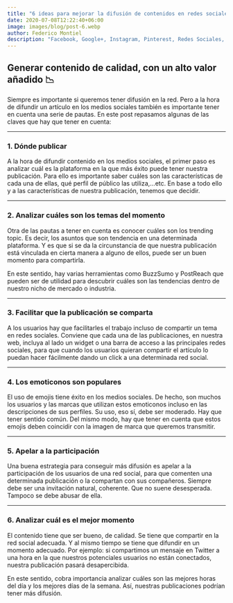 ```yaml
---
title: "6 ideas para mejorar la difusión de contenidos en redes sociales"
date: 2020-07-08T12:22:40+06:00
image: images/blog/post-6.webp
author: Federico Montiel
description: "Facebook, Google+, Instagram, Pinterest, Redes Sociales, Twitter"
---
```


## Generar contenido de calidad, con un alto valor añadido 📉

Siempre es importante si queremos tener difusión en la red. Pero a la hora de difundir un artículo en los medios sociales también es importante tener en cuenta una serie de pautas. En este post repasamos algunas de las claves que hay que tener en cuenta:
* * * * *

### 1. Dónde publicar

A la hora de difundir contenido en los medios sociales, el primer paso es analizar cuál es la plataforma en la que más éxito puede tener nuestra publicación. Para ello es importante saber cuáles son las características de cada una de ellas, qué perfil de público las utiliza,…etc. En base a todo ello y a las características de nuestra publicación, tenemos que decidir.
* * * * *

### 2. Analizar cuáles son los temas del momento 

Otra de las pautas a tener en cuenta es conocer cuáles son los trending topic. Es decir, los asuntos que son tendencia en una determinada plataforma. Y es que si se da la circunstancia de que nuestra publicación está vinculada en cierta manera a alguno de ellos, puede ser un buen momento para compartirla.


En este sentido, hay varias herramientas como BuzzSumo y PostReach que pueden ser de utilidad para descubrir cuáles son las tendencias dentro de nuestro nicho de mercado o industria.
* * * * *

### 3. Facilitar que la publicación se comparta 

A los usuarios hay que facilitarles el trabajo incluso de compartir un tema en redes sociales. Conviene que cada una de las publicaciones, en nuestra web, incluya al lado un widget o una barra de acceso a las principales redes sociales, para que cuando los usuarios quieran compartir el artículo lo puedan hacer fácilmente dando un click a una determinada red social.
* * * * *

### 4. Los emoticonos son populares 

El uso de emojis tiene éxito en los medios sociales. De hecho, son muchos los usuarios y las marcas que utilizan estos emoticonos incluso en las descripciones de sus perfiles. Su uso, eso sí, debe ser moderado. Hay que tener sentido común. Del mismo modo, hay que tener en cuenta que estos emojis deben coincidir con la imagen de marca que queremos transmitir.
* * * * *

### 5. Apelar a la participación

Una buena estrategia para conseguir más difusión es apelar a la participación de los usuarios de una red social, para que comenten una determinada publicación o la compartan con sus compañeros. Siempre debe ser una invitación natural, coherente. Que no suene desesperada. Tampoco se debe abusar de ella.
* * * * *

### 6. Analizar cuál es el mejor momento 

El contenido tiene que ser bueno, de calidad. Se tiene que compartir en la red social adecuada. Y al mismo tiempo se tiene que difundir en un momento adecuado. Por ejemplo: si compartimos un mensaje en Twitter a una hora en la que nuestros potenciales usuarios no están conectados, nuestra publicación pasará desapercibida. 

En este sentido, cobra importancia analizar cuáles son las mejores horas del día y los mejores días de la semana. Así, nuestras publicaciones podrían tener más difusión.
